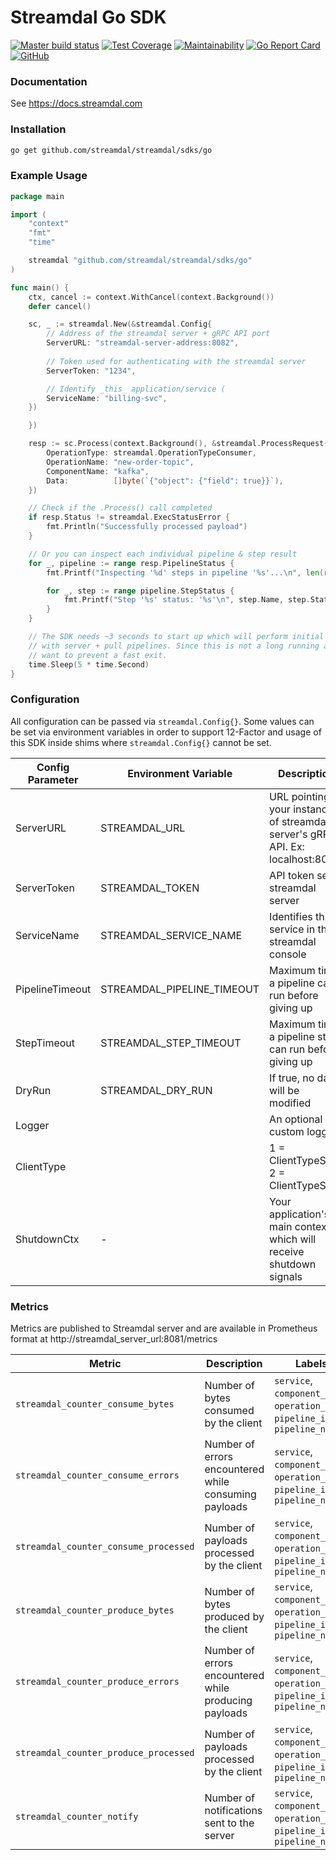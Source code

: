 # Streamdal Go SDK


[![Master build status](https://github.com/streamdal/go-sdk/workflows/main/badge.svg)](https://github.com/streamdal/go-sdk/actions/workflows/main-test.yml)
[![Test Coverage](https://api.codeclimate.com/v1/badges/7202de86dc937056673b/test_coverage)](https://codeclimate.com/github/streamdal/go-sdk/test_coverage)
[![Maintainability](https://api.codeclimate.com/v1/badges/018c12aaebba74deb05e/maintainability)](https://codeclimate.com/github/streamdal/go-sdk/maintainability)
[![Go Report Card](https://goreportcard.com/badge/github.com/streamdal/go-sdk)](https://goreportcard.com/report/github.com/streamdal/go-sdk)
[![GitHub](https://img.shields.io/github/license/streamdal/go-sdk)](https://github.com/streamdal/go-sdk)

### Documentation

See https://docs.streamdal.com

### Installation

```bash
go get github.com/streamdal/streamdal/sdks/go
```

### Example Usage

```go
package main

import (
	"context"
	"fmt"
	"time"

	streamdal "github.com/streamdal/streamdal/sdks/go"
)

func main() {
	ctx, cancel := context.WithCancel(context.Background())
	defer cancel()

	sc, _ := streamdal.New(&streamdal.Config{
		// Address of the streamdal server + gRPC API port
		ServerURL: "streamdal-server-address:8082",
		
		// Token used for authenticating with the streamdal server
		ServerToken: "1234",

		// Identify _this_ application/service (
		ServiceName: "billing-svc",
	})

	})

    resp := sc.Process(context.Background(), &streamdal.ProcessRequest{
		OperationType: streamdal.OperationTypeConsumer,
		OperationName: "new-order-topic",
		ComponentName: "kafka",
		Data:          []byte(`{"object": {"field": true}}`),
	})

	// Check if the .Process() call completed
	if resp.Status != streamdal.ExecStatusError {
		fmt.Println("Successfully processed payload")
	}

	// Or you can inspect each individual pipeline & step result
	for _, pipeline := range resp.PipelineStatus {
		fmt.Printf("Inspecting '%d' steps in pipeline '%s'...\n", len(resp.PipelineStatus), pipeline.Name)

		for _, step := range pipeline.StepStatus {
			fmt.Printf("Step '%s' status: '%s'\n", step.Name, step.Status)
		}
	}

	// The SDK needs ~3 seconds to start up which will perform initial registration
	// with server + pull pipelines. Since this is not a long running app, we
	// want to prevent a fast exit.
	time.Sleep(5 * time.Second)
}
```

### Configuration

All configuration can be passed via `streamdal.Config{}`. Some values can be set via environment variables in 
order to support 12-Factor and usage of this SDK inside shims where `streamdal.Config{}` cannot be set.

| Config Parameter | Environment Variable       | Description                                                                      | Default       |
|------------------|----------------------------|----------------------------------------------------------------------------------|---------------|
| ServerURL        | STREAMDAL_URL              | URL pointing to your instance of streamdal server's gRPC API. Ex: localhost:8082 | *empty*       |
| ServerToken      | STREAMDAL_TOKEN            | API token set in streamdal server                                                | *empty*       |
| ServiceName      | STREAMDAL_SERVICE_NAME     | Identifies this service in the streamdal console                                 | *empty*       |
| PipelineTimeout  | STREAMDAL_PIPELINE_TIMEOUT | Maximum time a pipeline can run before giving up                                 | 100ms         |
| StepTimeout      | STREAMDAL_STEP_TIMEOUT     | Maximum time a pipeline step can run before giving up                            | 10ms          |
| DryRun           | STREAMDAL_DRY_RUN          | If true, no data will be modified                                                | *false*       |
| Logger           |                            | An optional custom logger                                                        |               |
| ClientType       |                            | 1 = ClientTypeSDK, 2 = ClientTypeShim                                            | ClientTypeSDK |
| ShutdownCtx      | -                          | Your application's main context which will receive shutdown signals              |               |

### Metrics

Metrics are published to Streamdal server and are available in Prometheus format at http://streamdal_server_url:8081/metrics

| Metric                                       | Description                                      | Labels                                                                        |
|----------------------------------------------|--------------------------------------------------|-------------------------------------------------------------------------------|
| `streamdal_counter_consume_bytes`     | Number of bytes consumed by the client     | `service`, `component_name`, `operation_name`, `pipeline_id`, `pipeline_name` |
| `streamdal_counter_consume_errors`    | Number of errors encountered while consuming payloads | `service`, `component_name`, `operation_name`, `pipeline_id`, `pipeline_name` |
| `streamdal_counter_consume_processed` | Number of payloads processed by the client | `service`, `component_name`, `operation_name`, `pipeline_id`, `pipeline_name` |
| `streamdal_counter_produce_bytes`     | Number of bytes produced by the client     | `service`, `component_name`, `operation_name`, `pipeline_id`, `pipeline_name` |
| `streamdal_counter_produce_errors`    | Number of errors encountered while producing payloads | `service`, `component_name`, `operation_name`, `pipeline_id`, `pipeline_name` |
| `streamdal_counter_produce_processed` | Number of payloads processed by the client | `service`, `component_name`, `operation_name`, `pipeline_id`, `pipeline_name` |
| `streamdal_counter_notify`            | Number of notifications sent to the server | `service`, `component_name`, `operation_name`, `pipeline_id`, `pipeline_name` |
